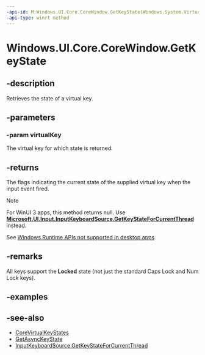 ```yaml
---
-api-id: M:Windows.UI.Core.CoreWindow.GetKeyState(Windows.System.VirtualKey)
-api-type: winrt method
---
```


<!-- Method syntax
public Windows.UI.Core.CoreVirtualKeyStates GetKeyState(Windows.System.VirtualKey virtualKey)
-->

# Windows.UI.Core.CoreWindow.GetKeyState

## -description
Retrieves the state of a virtual key.

## -parameters
### -param virtualKey
The virtual key for which state is returned.

## -returns
The flags indicating the current state of the supplied virtual key when the input event fired.

> [!NOTE]
> For WinUI 3 apps, this method returns null. Use [**Microsoft.UI.Input.InputKeyboardSource.GetKeyStateForCurrentThread**](/windows/windows-app-sdk/api/winrt/microsoft.ui.input.inputkeyboardsource.getkeystateforcurrentthread) instead.
>
> See [Windows Runtime APIs not supported in desktop apps](/windows/apps/desktop/modernize/desktop-to-uwp-supported-api).

## -remarks

All keys support the **Locked** state (not just the standard Caps Lock and Num Lock keys).

## -examples

## -see-also

* [CoreVirtualKeyStates](corevirtualkeystates.md)
* [GetAsyncKeyState](corewindow_getasynckeystate_1621551046.md)
* [InputKeyboardSource.GetKeyStateForCurrentThread](/windows/windows-app-sdk/api/winrt/microsoft.ui.input.inputkeyboardsource.getkeystateforcurrentthread)
